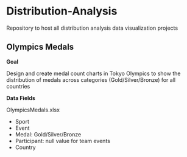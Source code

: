 # Distribution-Analysis
Repository to host all distribution analysis data visualization projects

## Olympics Medals

**Goal** 

Design and create medal count charts in Tokyo Olympics to show the distribution of medals across categories (Gold/Silver/Bronze) for all countries

**Data Fields**

OlympicsMedals.xlsx
- Sport
- Event
- Medal: Gold/Silver/Bronze
- Participant: null value for team events
- Country


